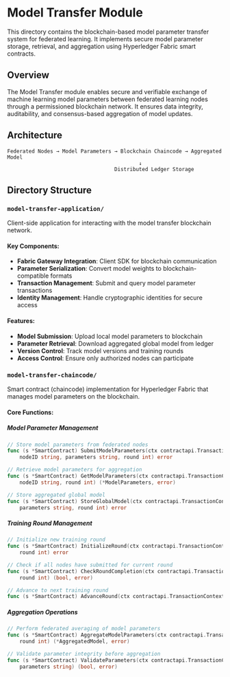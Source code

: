 # Model Transfer Module

This directory contains the blockchain-based model parameter transfer system for federated learning. It implements secure model parameter storage, retrieval, and aggregation using Hyperledger Fabric smart contracts.

## Overview

The Model Transfer module enables secure and verifiable exchange of machine learning model parameters between federated learning nodes through a permissioned blockchain network. It ensures data integrity, auditability, and consensus-based aggregation of model updates.

## Architecture

```
Federated Nodes → Model Parameters → Blockchain Chaincode → Aggregated Model
                                           ↓
                                   Distributed Ledger Storage
```

## Directory Structure

### `model-transfer-application/`
Client-side application for interacting with the model transfer blockchain network.

#### Key Components:
- **Fabric Gateway Integration**: Client SDK for blockchain communication
- **Parameter Serialization**: Convert model weights to blockchain-compatible formats
- **Transaction Management**: Submit and query model parameter transactions
- **Identity Management**: Handle cryptographic identities for secure access

#### Features:
- **Model Submission**: Upload local model parameters to blockchain
- **Parameter Retrieval**: Download aggregated global model from ledger
- **Version Control**: Track model versions and training rounds
- **Access Control**: Ensure only authorized nodes can participate

### `model-transfer-chaincode/`
Smart contract (chaincode) implementation for Hyperledger Fabric that manages model parameters on the blockchain.

#### Core Functions:

##### **Model Parameter Management**
```go
// Store model parameters from federated nodes
func (s *SmartContract) SubmitModelParameters(ctx contractapi.TransactionContextInterface, 
    nodeID string, parameters string, round int) error

// Retrieve model parameters for aggregation
func (s *SmartContract) GetModelParameters(ctx contractapi.TransactionContextInterface, 
    nodeID string, round int) (*ModelParameters, error)

// Store aggregated global model
func (s *SmartContract) StoreGlobalModel(ctx contractapi.TransactionContextInterface, 
    parameters string, round int) error
```

##### **Training Round Management**
```go
// Initialize new training round
func (s *SmartContract) InitializeRound(ctx contractapi.TransactionContextInterface, 
    round int) error

// Check if all nodes have submitted for current round
func (s *SmartContract) CheckRoundCompletion(ctx contractapi.TransactionContextInterface, 
    round int) (bool, error)

// Advance to next training round
func (s *SmartContract) AdvanceRound(ctx contractapi.TransactionContextInterface) error
```

##### **Aggregation Operations**
```go
// Perform federated averaging of model parameters
func (s *SmartContract) AggregateModelParameters(ctx contractapi.TransactionContextInterface, 
    round int) (*AggregatedModel, error)

// Validate parameter integrity before aggregation
func (s *SmartContract) ValidateParameters(ctx contractapi.TransactionContextInterface, 
    parameters string) (bool, error)
```

